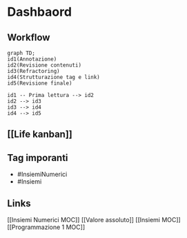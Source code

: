 # Dashbaord
## Workflow
```mermaid
graph TD;
id1(Annotazione)
id2(Revisione contenuti)
id3(Refractoring)
id4(Strutturazione tag e link)
id5(Revisione finale)

id1 -- Prima lettura --> id2
id2 --> id3
id3 --> id4
id4 --> id5
```

## [[Life kanban]]
## Tag imporanti
- #InsiemiNumerici 
- #Insiemi 
## Links
[[Insiemi Numerici MOC]]
[[Valore assoluto]]
[[Insiemi MOC]]
[[Programmazione 1 MOC]]
